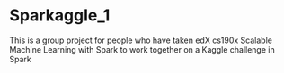 # Sparkaggle_1
This is a group project for people who have taken edX cs190x Scalable Machine Learning with Spark to work together on a Kaggle challenge in Spark
